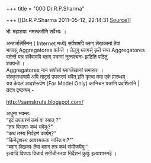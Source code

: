 +++
title = "000 Dr.R.P.Sharma"

+++
[[Dr.R.P.Sharma	2011-05-12, 22:14:31 [Source](https://groups.google.com/g/samskrita/c/yNaJ1ygd2wE)]]



  
भॊः महाशयाः नमस्करॊमि सर्वॆभ्यः ।

अन्तर्जालॆस्मिन् ( Internet मध्यॆ) सर्वॆषामपि ब्लाग् लॆखकानां तॆषां  
भाषासु Aggregatores वर्तन्तॆ । तेलुगु ब्लागर्स् कृतॆ सप्त Aggregatores  
वर्तन्तॆ यत्र सर्वॆषामपि ब्लाग् पत्राणां नूत्नरचनाः झटिति पठितुं  
शक्यन्तॆ ।  
Aggregatores नाम सर्वासां ब्लाग्लॆखानां समाहारः ।  
संस्कृतभाषायै अपि तादृशं उपकरणं भवॆत् इति कृत्वा मया एकं प्रारब्धम्  
यत्र कॆवलं आदर्शरूपॆण (For Model Only) कानिचन पत्राणि प्रदर्शितानि \|  
तदत्र द्रष्टव्यम् -

<http://samskruta.blogspot.com/>

  
अधुना भवन्तः  
“इदं उपकरणं कथं वा स्यात् ?”  
“तत्र विभागाः कथं भवॆयुः?”  
“कथं तस्य निर्वहणं कार्यम्?”  
“किमॆदृशस्य आवश्यकता नास्ति वा?”’  
“ब्लाग् लॆखकाः तॆषां ब्लाग् तत्र कथं संयॊजयॆयुः”  
इत्यादि विषयाः विचार्य समीचीनतया निर्दॆशनं कुर्युः इत्याशास्महॆ ।

